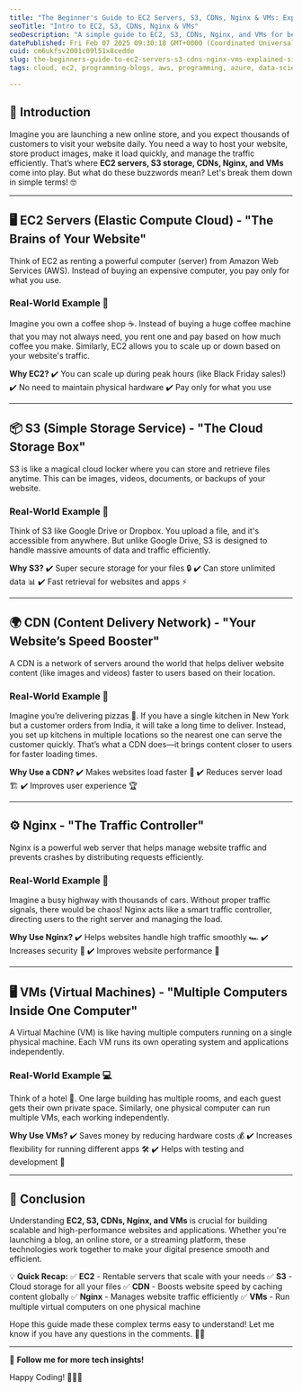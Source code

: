 ```yaml
---
title: "The Beginner's Guide to EC2 Servers, S3, CDNs, Nginx & VMs: Explained Simply!"
seoTitle: "Intro to EC2, S3, CDNs, Nginx & VMs"
seoDescription: "A simple guide to EC2, S3, CDNs, Nginx, and VMs for beginners launching an online platform. Understand these technologies easily!"
datePublished: Fri Feb 07 2025 09:30:18 GMT+0000 (Coordinated Universal Time)
cuid: cm6ukfsv2001c09l51x8cedde
slug: the-beginners-guide-to-ec2-servers-s3-cdns-nginx-vms-explained-simply
tags: cloud, ec2, programming-blogs, aws, programming, azure, data-science, web-development, computer-science, webdev, developer, cloud-computing, devops, programming-tips, devops-articles

---
```


## 🚀 Introduction

Imagine you are launching a new online store, and you expect thousands of customers to visit your website daily. You need a way to host your website, store product images, make it load quickly, and manage the traffic efficiently. That’s where **EC2 servers, S3 storage, CDNs, Nginx, and VMs** come into play. But what do these buzzwords mean? Let's break them down in simple terms! 🤓

---

## 🖥️ **EC2 Servers (Elastic Compute Cloud)** - "The Brains of Your Website"

Think of EC2 as renting a powerful computer (server) from Amazon Web Services (AWS). Instead of buying an expensive computer, you pay only for what you use.

### **Real-World Example** 🏢

Imagine you own a coffee shop ☕. Instead of buying a huge coffee machine that you may not always need, you rent one and pay based on how much coffee you make. Similarly, EC2 allows you to scale up or down based on your website's traffic.

**Why EC2?** ✔️ You can scale up during peak hours (like Black Friday sales!) ✔️ No need to maintain physical hardware ✔️ Pay only for what you use

---

## 📦 **S3 (Simple Storage Service)** - "The Cloud Storage Box"

S3 is like a magical cloud locker where you can store and retrieve files anytime. This can be images, videos, documents, or backups of your website.

### **Real-World Example** 📂

Think of S3 like Google Drive or Dropbox. You upload a file, and it's accessible from anywhere. But unlike Google Drive, S3 is designed to handle massive amounts of data and traffic efficiently.

**Why S3?** ✔️ Super secure storage for your files 🔒 ✔️ Can store unlimited data 📊 ✔️ Fast retrieval for websites and apps ⚡

---

## 🌍 **CDN (Content Delivery Network)** - "Your Website’s Speed Booster"

A CDN is a network of servers around the world that helps deliver website content (like images and videos) faster to users based on their location.

### **Real-World Example** 🚚

Imagine you’re delivering pizzas 🍕. If you have a single kitchen in New York but a customer orders from India, it will take a long time to deliver. Instead, you set up kitchens in multiple locations so the nearest one can serve the customer quickly. That’s what a CDN does—it brings content closer to users for faster loading times.

**Why Use a CDN?** ✔️ Makes websites load faster 🌟 ✔️ Reduces server load 🏗️ ✔️ Improves user experience 🏆

---

## ⚙️ **Nginx** - "The Traffic Controller"

Nginx is a powerful web server that helps manage website traffic and prevents crashes by distributing requests efficiently.

### **Real-World Example** 🚦

Imagine a busy highway with thousands of cars. Without proper traffic signals, there would be chaos! Nginx acts like a smart traffic controller, directing users to the right server and managing the load.

**Why Use Nginx?** ✔️ Helps websites handle high traffic smoothly 🏎️ ✔️ Increases security 🔐 ✔️ Improves website performance 🚀

---

## 🖥️ **VMs (Virtual Machines)** - "Multiple Computers Inside One Computer"

A Virtual Machine (VM) is like having multiple computers running on a single physical machine. Each VM runs its own operating system and applications independently.

### **Real-World Example** 💻

Think of a hotel 🏨. One large building has multiple rooms, and each guest gets their own private space. Similarly, one physical computer can run multiple VMs, each working independently.

**Why Use VMs?** ✔️ Saves money by reducing hardware costs 💰 ✔️ Increases flexibility for running different apps 🛠️ ✔️ Helps with testing and development 🧪

---

## 🎯 **Conclusion**

Understanding **EC2, S3, CDNs, Nginx, and VMs** is crucial for building scalable and high-performance websites and applications. Whether you're launching a blog, an online store, or a streaming platform, these technologies work together to make your digital presence smooth and efficient.

💡 **Quick Recap:** ✅ **EC2** - Rentable servers that scale with your needs ✅ **S3** - Cloud storage for all your files ✅ **CDN** - Boosts website speed by caching content globally ✅ **Nginx** - Manages website traffic efficiently ✅ **VMs** - Run multiple virtual computers on one physical machine

Hope this guide made these complex terms easy to understand! Let me know if you have any questions in the comments. 🚀✨

---

📌 **Follow me for more tech insights!**

Happy Coding! 👨‍💻🔥